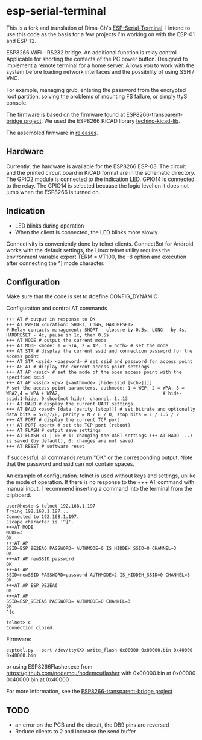 # esp-serial-terminal
This is a fork and translation of Dima-Ch's [ESP-Serial-Terminal](https://github.com/dima-ch/esp-serial-terminal). I intend to use this code as the basis for a few projects I'm working on with the ESP-01 and ESP-12.

ESP8266 WiFi - RS232 bridge. An additional function is relay control. Applicable for shorting the contacts of the PC power button.
Designed to implement a remote terminal for a home server. Allows you to work with the system before loading network interfaces and the possibility of using SSH / VNC.

For example, managing grub, entering the password from the encrypted root partition, solving the problems of mounting FS failure, or simply ttyS console.

The firmware is based on the firmware found at [ESP8266-transparent-bridge project](https://github.com/beckdac/ESP8266-transparent-bridge).
We used the ESP8266 KiCAD library [techinc-kicad-lib](https://github.com/techinc/techinc-kicad-lib).

The assembled firmware in [releases](https://github.com/dima-ch/esp-serial-terminal/releases).

## Hardware
Currently, the hardware is available for the ESP8266 ESP-03. The circuit and the printed circuit board in KiCAD format are in the schematic directory. The GPIO2 module is connected to the indication LED.
GPIO14 is connected to the relay. The GPIO14 is selected because the logic level on it does not jump when the ESP8266 is turned on.

## Indication
* LED blinks during operation
* When the client is connected, the LED blinks more slowly

Connectivity is conveniently done by telnet clients.
ConnectBot for Android works with the default settings, the Linux telnet utility requires the environment variable export TERM = VT100, the -8 option and execution after connecting the ^] mode character.

## Configuration
Make sure that the code is set to #define CONFIG_DYNAMIC

Configuration and control AT commands

```
+++ AT # output in response to OK
+++ AT PWBTN <duration: SHORT, LONG, HARDRESET>
# Relay contacts management: SHORT - closure by 0.5s, LONG - by 4s, HARDRESET - 4c, pause in 1c, then 0.5s
+++ AT MODE # output the current mode
+++ AT MODE <mode: 1 = STA, 2 = AP, 3 = both> # set the mode
+++ AT STA # display the current ssid and connection password for the access point
+++ AT STA <ssid> <password> # set ssid and password for access point
+++ AP AT # display the current access point settings
+++ AT AP <ssid> # set the mode of the open access point with the specified ssid
+++ AT AP <ssid> <pw> [<authmode> [hide-ssid [<ch>]]]]
# set the access point parameters, authmode: 1 = WEP, 2 = WPA, 3 = WPA2,4 = WPA + WPA2,										 # hide-ssid:1-hide, 0-show(not hide), channel: 1..13
+++ AT BAUD # display the current UART settings
+++ AT BAUD <baud> [data [parity [stop]]] # set bitrate and optionally data bits = 5/6/7/8, parity = N / E / O, stop bits = 1 / 1.5 / 2
+++ AT PORT # display the current TCP port
+++ AT PORT <port> # set the TCP port (reboot)
+++ AT FLASH # output save settings
+++ AT FLASH <1 | 0> # 1: changing the UART settings (++ AT BAUD ...) is saved (by default), 0: changes are not saved
+++ AT RESET # software reset
```
If successful, all commands return "OK" or the corresponding output. Note that the password and ssid can not contain spaces.

An example of configuration. telnet is used without keys and settings, unlike the mode of operation. If there is no response to the +++ AT command with manual input, I recommend inserting a command into the terminal from the clipboard.

```
user@host:~$ telnet 192.168.1.197
Trying 192.168.1.197...
Connected to 192.168.1.197.
Escape character is '^]'.
+++AT MODE
MODE=3
OK
+++AT AP
SSID=ESP_9E2EA6 PASSWORD= AUTHMODE=0 IS_HIDDEH_SSID=0 CHANNEL=3
OK
+++AT AP newSSID password
OK
+++AT AP
SSID=newSSID PASSWORD=password AUTHMODE=2 IS_HIDDEH_SSID=0 CHANNEL=3
OK
+++AT AP ESP_9E2EA6
OK
+++AT AP
SSID=ESP_9E2EA6 PASSWORD= AUTHMODE=0 CHANNEL=3
OK
^]c

telnet> c
Connection closed.
```
Firmware:
```
esptool.py --port /dev/ttyXXX write_flash 0x00000 0x00000.bin 0x40000 0x40000.bin
```
or using ESP8266Flasher.exe from https://github.com/nodemcu/nodemcuflasher with
0x00000.bin at 0x00000
0x40000.bin at 0x40000

For more information, see the [ESP8266-transparent-bridge project](https://github.com/beckdac/ESP8266-transparent-bridge)

## TODO

* an error on the PCB and the circuit, the DB9 pins are reversed
* Reduce clients to 2 and increase the send buffer
